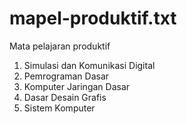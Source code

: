 # mapel-produktif.txt
Mata pelajaran produktif
1. Simulasi dan Komunikasi Digital
2. Pemrograman Dasar
3. Komputer Jaringan Dasar
4. Dasar Desain Grafis
5. Sistem Komputer
